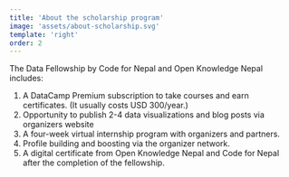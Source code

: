 ```yaml
---
title: 'About the scholarship program'
image: 'assets/about-scholarship.svg'
template: 'right'
order: 2
---
```


The Data Fellowship by Code for Nepal and Open Knowledge Nepal includes:

1. A DataCamp Premium subscription to take courses and earn certificates. (It usually costs USD 300/year.)
1. Opportunity to publish 2-4 data visualizations and blog posts via organizers website 
1. A four-week virtual internship program with organizers and partners.
1. Profile building and boosting via the organizer network.
1. A digital certificate from Open Knowledge Nepal and Code for Nepal after the completion of the fellowship.


